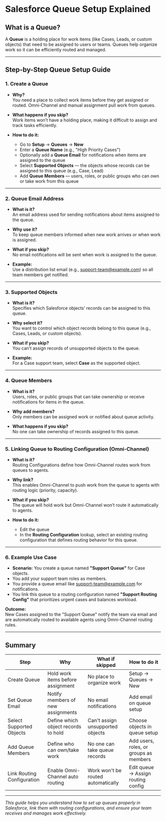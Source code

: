# Salesforce Queue Setup Explained

## What is a Queue?
A **Queue** is a holding place for work items (like Cases, Leads, or custom objects) that need to be assigned to users or teams. Queues help organize work so it can be efficiently routed and managed.

---

## Step-by-Step Queue Setup Guide

### 1. Create a Queue
- **Why?**  
  You need a place to collect work items before they get assigned or routed. Omni-Channel and manual assignment pull work from queues.
  
- **What happens if you skip?**  
  Work items won’t have a holding place, making it difficult to assign and track tasks efficiently.
  
- **How to do it:**  
  - Go to **Setup** → **Queues** → **New**  
  - Enter a **Queue Name** (e.g., "High Priority Cases")  
  - Optionally add a **Queue Email** for notifications when items are assigned to the queue  
  - Select **Supported Objects** — the objects whose records can be assigned to this queue (e.g., Case, Lead)  
  - Add **Queue Members** — users, roles, or public groups who can own or take work from this queue  
  
---

### 2. Queue Email Address
- **What is it?**  
  An email address used for sending notifications about items assigned to the queue.
  
- **Why use it?**  
  To keep queue members informed when new work arrives or when work is assigned.
  
- **What if you skip?**  
  No email notifications will be sent when work is assigned to the queue.
  
- **Example:**  
  Use a distribution list email (e.g., support-team@example.com) so all team members get notified.

---

### 3. Supported Objects
- **What is it?**  
  Specifies which Salesforce objects’ records can be assigned to this queue.
  
- **Why select it?**  
  You want to control which object records belong to this queue (e.g., Cases, Leads, or custom objects).
  
- **What if you skip?**  
  You can’t assign records of unsupported objects to the queue.
  
- **Example:**  
  For a Case support team, select **Case** as the supported object.

---

### 4. Queue Members
- **What is it?**  
  Users, roles, or public groups that can take ownership or receive notifications for items in the queue.
  
- **Why add members?**  
  Only members can be assigned work or notified about queue activity.
  
- **What happens if you skip?**  
  No one can take ownership of records assigned to this queue.

---

### 5. Linking Queue to Routing Configuration (Omni-Channel)
- **What is it?**  
  Routing Configurations define how Omni-Channel routes work from queues to agents.
  
- **Why link?**  
  This enables Omni-Channel to push work from the queue to agents with routing logic (priority, capacity).
  
- **What if you skip?**  
  The queue will hold work but Omni-Channel won’t route it automatically to agents.
  
- **How to do it:**  
  - Edit the queue  
  - In the **Routing Configuration** lookup, select an existing routing configuration that defines routing behavior for this queue.

---

### 6. Example Use Case

- **Scenario:** You create a queue named **"Support Queue"** for Case objects.
- You add your support team roles as members.
- You provide a queue email like support-team@example.com for notifications.
- You link this queue to a routing configuration named **"Support Routing Config"** that prioritizes urgent cases and balances workload.
  
**Outcome:**  
New Cases assigned to the "Support Queue" notify the team via email and are automatically routed to available agents using Omni-Channel routing rules.

---

## Summary

| Step                        | Why                                | What if skipped                    | How to do it                               |
|-----------------------------|-----------------------------------|----------------------------------|--------------------------------------------|
| Create Queue                | Hold work items before assignment | No place to organize work         | Setup → Queues → New                        |
| Set Queue Email             | Notify members of new assignments | No email notifications            | Add email on queue setup                    |
| Select Supported Objects    | Define which object records to hold| Can't assign unsupported objects  | Choose objects in queue setup               |
| Add Queue Members           | Define who can own/take work      | No one can take queue records     | Add users, roles, or groups as members      |
| Link Routing Configuration | Enable Omni-Channel auto routing  | Work won't be routed automatically| Edit queue → Assign routing config          |

---

*This guide helps you understand how to set up queues properly in Salesforce, link them with routing configurations, and ensure your team receives and manages work effectively.*
